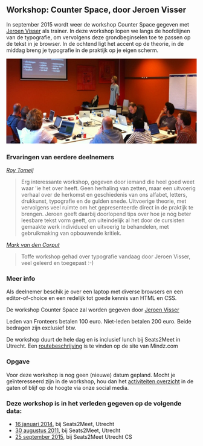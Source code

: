 <h2>Workshop: Counter Space, door Jeroen Visser</h2>
<p>In september 2015 wordt weer de workshop Counter Space gegeven met <a href="http://www.vizi.nl/">Jeroen Visser</a> als trainer. In deze workshop lopen we langs de hoofdlijnen van de typografie, om vervolgens deze grondbeginselen toe te passen op de tekst in je browser. In de ochtend ligt het accent op de theorie, in de middag breng je typografie in de praktijk op je eigen scherm.</p>
<p class="figure full-width bordered"><img src="/_img/cursussen/counter-space-jeroen-visser/counter-space-jeroen-visser-20110830.jpg" width="600" height="225" loading="lazy" decoding="async" alt=""></p>
<h3>Ervaringen van eerdere deelnemers</h3>
<p class="source"><cite><a href="http://www.springest.nl/fronteers/counter-space#ervaringen">Roy Tomeij</a></cite></p>
<blockquote>
<p>Erg interessante workshop, gegeven door iemand die heel goed weet waar 'ie het over heeft. Geen herhaling van zetten, maar een uitvoerig verhaal over de herkomst en geschiedenis van ons alfabet, letters, drukkunst, typografie en de gulden snede. Uitvoerige theorie, met vervolgens veel ruimte om het gepresenteerde direct in de praktijk te brengen. Jeroen geeft daarbij doorlopend tips over hoe je nóg beter leesbare tekst vorm geeft, om uiteindelijk al het door de cursisten gemaakte werk individueel en uitvoerig te behandelen, met gebruikmaking van opbouwende kritiek.</p>
</blockquote>
<p class="source"><cite><a href="https://twitter.com/markvdcorput/status/423851638173229056">Mark van den Corput</a></cite></p>
<blockquote>
<p>Toffe workshop gehad over typografie vandaag door Jeroen Visser, veel geleerd en toegepast :-)</p>
</blockquote>
<h3>Meer info</h3>
<p>Als deelnemer beschik je over een laptop met diverse browsers en een editor-of-choice en een redelijk tot goede kennis van HTML en CSS.</p>
<p>De workshop Counter Space zal worden gegeven door <a href="http://www.vizi.nl/">Jeroen Visser</a></p>
<p>Leden van Fronteers betalen 100 euro. Niet-leden betalen 200 euro. Beide bedragen zijn exclusief btw.</p>
<p>De workshop duurt de hele dag en is inclusief lunch bij Seats2Meet in Utrecht. Een <a href="https://web.archive.org/web/20130908092811/http://www.mindz.com/plazas/Seats2meet_com_Utrecht/pages/Routebeschrijving_en_contact">routebeschrijving</a> is te vinden op de site van Mindz.com</p>
<h3>Opgave</h3>
<p>Voor deze workshop is nog geen (nieuwe) datum gepland. Mocht je geïnteresseerd zijn in de workshop, hou dan het <a href="/nl/activiteiten/">activiteiten overzicht</a> in de gaten of blijf op de hoogte via onze social media.</p>
<h3>Deze workshop is in het verleden gegeven op de volgende data: </h3>
<ul>
<li><a href="/nl/workshops-archief/counter-space-jeroen-visser/16-januari-2014">16 januari 2014</a>, bij Seats2Meet, Utrecht</li>
<li><a href="/nl/workshops-archief/counter-space-jeroen-visser/30-augustus-2011">30 augustus 2011</a>, bij Seats2Meet, Utrecht</li>
<li><a href="/nl/workshops-archief/counter-space-jeroen-visser/25-september-2015">25 september 2015</a>, bij Seats2Meet Utrecht CS</li>
</ul>
